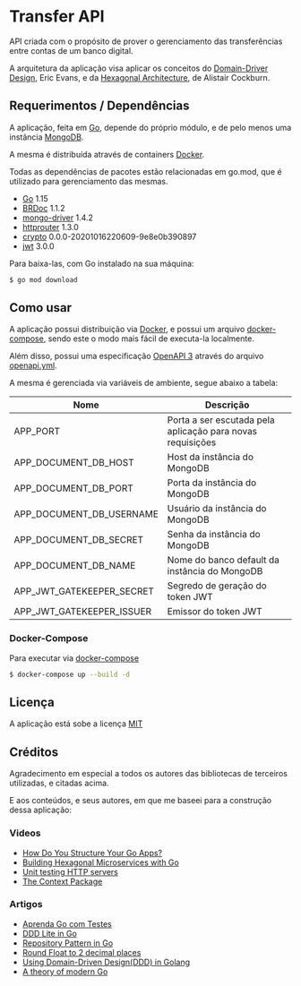 # Transfer API

API criada com o propósito de prover o gerenciamento das transferências entre contas
de um banco digital.

A arquitetura da aplicação visa aplicar os conceitos do [Domain-Driver Design](https://www.amazon.com.br/Domain-Driven-Design-Eric-Evans/dp/8550800651),
Eric Evans, e da [Hexagonal Architecture](https://fideloper.com/hexagonal-architecture), de Alistair Cockburn.

## Requerimentos / Dependências
A aplicação, feita em [Go](https://golang.org/), depende do próprio módulo, e de pelo
menos uma instância [MongoDB](https://docs.mongodb.com/v4.2/).

A mesma é distribuída através de containers [Docker](https://docs.docker.com/).

Todas as dependências de pacotes estão relacionadas em go.mod, que é utilizado para 
gerenciamento das mesmas.

- [Go](https://golang.org/dl/) 1.15
- [BRDoc](https://github.com/Nhanderu/brdoc) 1.1.2
- [mongo-driver](https://github.com/mongodb/mongo-go-driver) 1.4.2
- [httprouter](https://github.com/julienschmidt/httprouter) 1.3.0
- [crypto](https://golang.org/x/crypto) 0.0.0-20201016220609-9e8e0b390897
- [jwt](https://github.com/gbrlsnchs/jwt) 3.0.0

Para baixa-las, com Go instalado na sua máquina:
```bash
$ go mod download
```

## Como usar

A aplicação possui distribuição via [Docker](Dockerfile), e possui um arquivo
[docker-compose](docker-compose.yml), sendo este o modo mais fácil de executa-la 
localmente.

Além disso, possui uma especificação [OpenAPI 3](https://swagger.io/specification/)
através do arquivo [openapi.yml](openapi.yml).

A mesma é gerenciada via variáveis de ambiente, segue abaixo a tabela:

| Nome                      | Descrição                                                  |
|---------------------------|------------------------------------------------------------|
| APP_PORT                  | Porta a ser escutada pela aplicação para novas requisições |
| APP_DOCUMENT_DB_HOST      | Host da instância do MongoDB                               |
| APP_DOCUMENT_DB_PORT      | Porta da instância do MongoDB                              |
| APP_DOCUMENT_DB_USERNAME  | Usuário da instância do MongoDB                            |
| APP_DOCUMENT_DB_SECRET    | Senha da instância do MongoDB                              |
| APP_DOCUMENT_DB_NAME      | Nome do banco default da instância do MongoDB              |
| APP_JWT_GATEKEEPER_SECRET | Segredo de geração do token JWT                            |
| APP_JWT_GATEKEEPER_ISSUER | Emissor do token JWT                                       |

### Docker-Compose

Para executar via [docker-compose](https://docs.docker.com/compose/)

```bash
$ docker-compose up --build -d
```

## Licença
 A aplicação está sobe a licença [MIT](https://choosealicense.com/licenses/mit/)
 
## Créditos

Agradecimento em especial a todos os autores das bibliotecas de terceiros utilizadas, e
citadas acima.

E aos conteúdos, e seus autores, em que me baseei para a construção dessa aplicação:

### Videos

- [How Do You Structure Your Go Apps?](https://www.youtube.com/watch?v=1rxDzs0zgcE&t=2152s)
- [Building Hexagonal Microservices with Go](https://www.youtube.com/watch?v=rQnTtQZGpg8)
- [Unit testing HTTP servers](https://www.youtube.com/watch?v=hVFEV-ieeew)
- [The Context Package](https://www.youtube.com/watch?v=LSzR0VEraWw)


### Artigos

- [Aprenda Go com Testes](https://larien.gitbook.io/aprenda-go-com-testes/)
- [DDD Lite in Go](https://threedots.tech/post/ddd-lite-in-go-introduction/)
- [Repository Pattern in Go](https://threedots.tech/post/repository-pattern-in-go/)
- [Round Float to 2 decimal places](https://yourbasic.org/golang/round-float-2-decimal-places/)
- [Using Domain-Driven Design(DDD) in Golang](https://dev.to/stevensunflash/using-domain-driven-design-ddd-in-golang-3ee5)
- [A theory of modern Go](http://peter.bourgon.org/blog/2017/06/09/theory-of-modern-go.html)